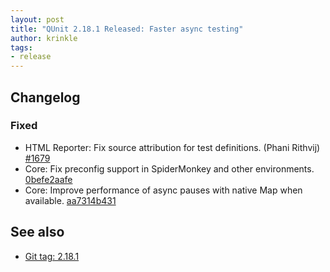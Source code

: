 ```yaml
---
layout: post
title: "QUnit 2.18.1 Released: Faster async testing"
author: krinkle
tags:
- release
---
```


## Changelog

### Fixed

* HTML Reporter: Fix source attribution for test definitions. (Phani Rithvij) [#1679](https://github.com/qunitjs/qunit/issues/1679)
* Core: Fix preconfig support in SpiderMonkey and other environments. [0befe2aafe](https://github.com/qunitjs/qunit/commit/0befe2aafe913704db958c472ed6f2a37ec8caaf)
* Core: Improve performance of async pauses with native Map when available. [aa7314b431](https://github.com/qunitjs/qunit/commit/aa7314b431db10d321109c78041747b681e1521c)

## See also

* [Git tag: 2.18.1](https://github.com/qunitjs/qunit/releases/tag/2.18.1)
